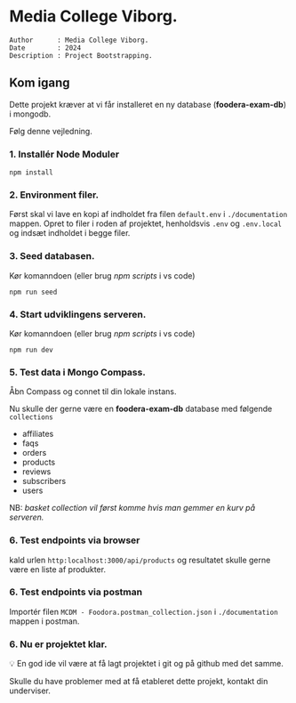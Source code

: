 # Media College Viborg.

```
Author      : Media College Viborg.
Date        : 2024
Description : Project Bootstrapping.
```

## Kom igang

Dette projekt kræver at vi får installeret en ny database (**foodera-exam-db**) i mongodb. 

Følg denne vejledning.

### 1. Installér Node Moduler 

```
npm install
```

### 2. Environment filer.

Først skal vi lave en kopi af indholdet fra filen `default.env` i `./documentation` mappen.
Opret to filer i roden af projektet, henholdsvis `.env` og `.env.local` og indsæt indholdet i begge filer.

### 3. Seed databasen.

Kør komanndoen (eller brug *npm scripts* i vs code)
```
npm run seed
```

### 4. Start udviklingens serveren.

Kør komanndoen (eller brug *npm scripts*  i vs code)
```
npm run dev
```

### 5. Test data i Mongo Compass.

Åbn Compass og connet til din lokale instans. 

Nu skulle der gerne være en **foodera-exam-db** database med følgende `collections`

* affiliates
* faqs
* orders
* products
* reviews
* subscribers
* users

NB: *basket collection vil først komme hvis man gemmer en kurv på serveren.* 


### 6. Test endpoints via browser

kald urlen `http:localhost:3000/api/products` og resultatet skulle gerne være en liste af produkter.

### 6. Test endpoints via postman

Importér filen `MCDM - Foodora.postman_collection.json` i `./documentation` mappen i postman.

### 6. Nu er projektet klar.

:bulb: En god ide vil være at få lagt projektet i git og på github med det samme.

Skulle du have problemer med at få etableret dette projekt, kontakt din underviser.

